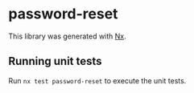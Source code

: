 # password-reset

This library was generated with [Nx](https://nx.dev).

## Running unit tests

Run `nx test password-reset` to execute the unit tests.
